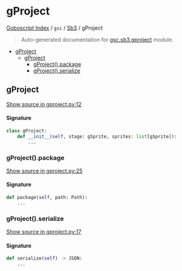 # gProject

[Goboscript Index](../../README.md#goboscript-index) /
`gsc` /
[Sb3](./index.md#sb3) /
gProject

> Auto-generated documentation for [gsc.sb3.gproject](../../../gsc/sb3/gproject.py) module.

- [gProject](#gproject)
  - [gProject](#gproject-1)
    - [gProject().package](#gproject()package)
    - [gProject().serialize](#gproject()serialize)

## gProject

[Show source in gproject.py:12](../../../gsc/sb3/gproject.py#L12)

#### Signature

```python
class gProject:
    def __init__(self, stage: gSprite, sprites: list[gSprite]):
        ...
```

### gProject().package

[Show source in gproject.py:25](../../../gsc/sb3/gproject.py#L25)

#### Signature

```python
def package(self, path: Path):
    ...
```

### gProject().serialize

[Show source in gproject.py:17](../../../gsc/sb3/gproject.py#L17)

#### Signature

```python
def serialize(self) -> JSON:
    ...
```